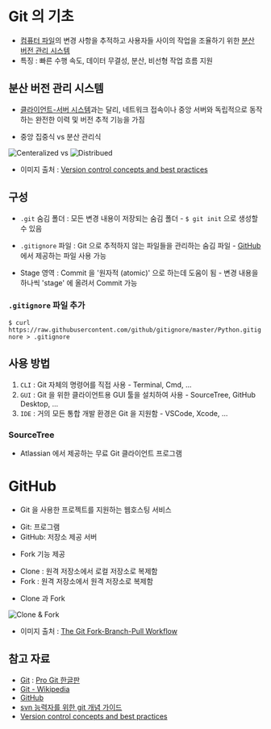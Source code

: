 # Git 의 기초

* [컴퓨터 파일](https://ko.wikipedia.org/wiki/컴퓨터_파일)의 변경 사항을 추적하고 사용자들 사이의 작업을 조율하기 위한 [분산 버전 관리 시스템](https://ko.wikipedia.org/wiki/분산_버전_관리_시스템)
* 특징 : 빠른 수행 속도, 데이터 무결성, 분산, 비선형 작업 흐름 지원

## 분산 버전 관리 시스템

* [클라이언트-서버 시스템](https://ko.wikipedia.org/wiki/클라이언트-서버)과는 달리, 네트워크 접속이나 중앙 서버와 독립적으로 동작하는 완전한 이력 및 버전 추적 기능을 가짐

* 중앙 집중식 vs 분산 관리식

![Centeralized](https://homes.cs.washington.edu/~mernst/advice/version-control-fig2.png) vs ![Distribued](https://homes.cs.washington.edu/~mernst/advice/version-control-fig3.png)

* 이미지 출처 : [Version control concepts and best practices](https://homes.cs.washington.edu/~mernst/advice/version-control.html)

## 구성

* `.git` 숨김 폴더 : 모든 변경 내용이 저장되는 숨김 폴더 - `$ git init` 으로 생성할 수 있음
* `.gitignore` 파일 : Git 으로 추적하지 않는 파일들을 관리하는 숨김 파일 - [GitHub](https://github.com/github/gitignore) 에서 제공하는 파일 사용 가능

* Stage 영역 : Commit 을 '원자적 (atomic)' 으로 하는데 도움이 됨 - 변경 내용을 하나씩 'stage' 에 올려서 Commit 가능


### `.gitignore` 파일 추가

`$ curl https://raw.githubusercontent.com/github/gitignore/master/Python.gitignore > .gitignore`

## 사용 방법

1. `CLI` : Git 자체의 명령어를 직접 사용 - Terminal, Cmd, ...
2. `GUI` : Git 을 위한 클라이언트용 GUI 툴을 설치하여 사용 - SourceTree, GitHub Desktop, ...
3. `IDE` : 거의 모든 통합 개발 환경은 Git 을 지원함 - VSCode, Xcode, ...

### SourceTree

* Atlassian 에서 제공하는 무료 Git 클라이언트 프로그램

# GitHub 

* Git 을 사용한 프로젝트를 지원하는 웹호스팅 서비스
- Git: 프로그램
- GitHub: 저장소 제공 서버
* Fork 기능 제공
- Clone : 원격 저장소에서 로컬 저장소로 복제함
- Fork : 원격 저장소에서 원격 저장소로 복제함

* Clone 과 Fork

![Clone & Fork](https://www.tomasbeuzen.com/post/git-fork-branch-pull/featured_hud478d74d48d19bfd1c1c03fc398c8033_312322_720x0_resize_lanczos_2.png)

* 이미지 출처 : [The Git Fork-Branch-Pull Workflow](https://www.tomasbeuzen.com/post/git-fork-branch-pull/)

## 참고 자료

* [Git](https://git-scm.com) : [Pro Git 한글판](https://git-scm.com/book/ko/v2)
* [Git - Wikipedia](https://en.wikipedia.org/wiki/Git)
* [GitHub](https://github.com)
* [svn 능력자를 위한 git 개념 가이드](https://www.slideshare.net/einsub/svn-git-17386752)
* [Version control concepts and best practices](https://homes.cs.washington.edu/~mernst/advice/version-control.html)
